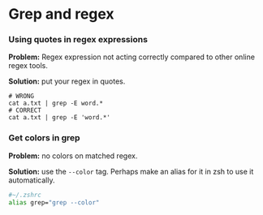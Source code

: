 # Grep and regex

### Using quotes in regex expressions

**Problem:** Regex expression not acting correctly compared to other online regex tools.

**Solution:** put your regex in quotes.

```none
# WRONG
cat a.txt | grep -E word.*
# CORRECT
cat a.txt | grep -E 'word.*'
```

### Get colors in grep

**Problem:** no colors on matched regex.

**Solution:** use the `--color` tag. Perhaps make an alias for it in zsh to use it automatically.

```bash
#~/.zshrc
alias grep="grep --color"
```
